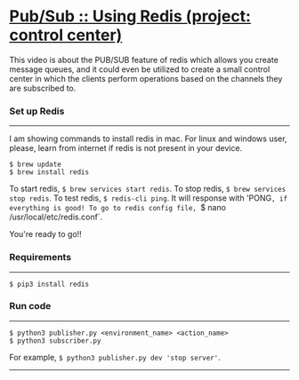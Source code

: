 # [Pub/Sub :: Using Redis (project: control center)](https://github.com/shiningflash/python-pubsub/tree/main/control_center)

This video is about the PUB/SUB feature of redis which allows you create message queues, and it could even be utilized to create a small control center in which the clients perform operations based on the channels they are subscribed to.

### Set up Redis

---

I am showing commands to install redis in mac. For linux and windows user, please, learn from internet if redis is not present in your device.

```
$ brew update
$ brew install redis
```

To start redis, `$ brew services start redis`.
To stop redis, `$ brew services stop redis`.
To test redis, `$ redis-cli ping`. It will response with 'PONG`, if everything is good! To go to redis config file, `$ nano /usr/local/etc/redis.conf`.

You're ready to go!!

### Requirements

---

```
$ pip3 install redis
```

### Run code

---

```
$ python3 publisher.py <environment_name> <action_name>
$ python3 subscriber.py
```

For example, `$ python3 publisher.py dev 'stop server'`.

---
